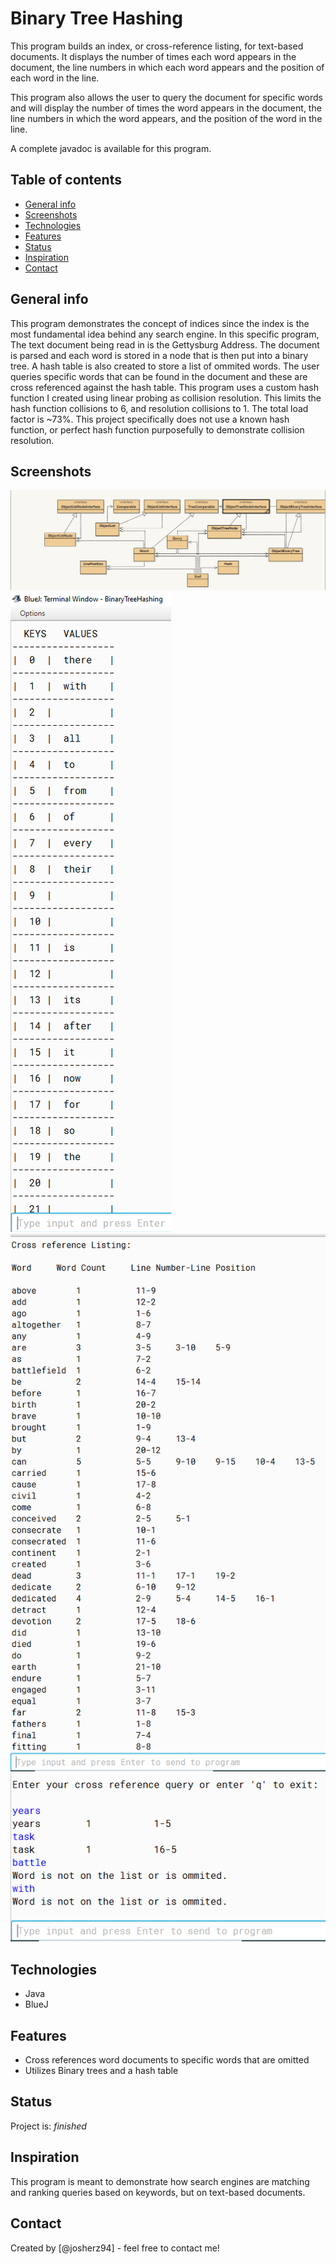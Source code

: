 # Binary Tree Hashing
This program builds an index, or cross-reference listing, for text-based documents. 
It displays the number of times each word appears in the document, the line 
numbers in which each word appears and the position of each word in the line.

This program also allows the user to query the document for specific words and 
will display the number of times the word appears in the document, 
the line numbers in which the word appears, and the position of the word in the line.

A complete javadoc is available for this program.

## Table of contents
* [General info](#general-info)
* [Screenshots](#screenshots)
* [Technologies](#technologies)
* [Features](#features)
* [Status](#status)
* [Inspiration](#inspiration)
* [Contact](#contact)

## General info

This program demonstrates the concept of indices since the index is the most fundamental idea behind any search engine.
In this specific program, The text document being read in is the Gettysburg Address. The document is parsed and each word
is stored in a node that is then put into a binary tree. A hash table is also created to store a list of ommited words. 
The user queries specific words that can be found in the document and these are cross referenced against the hash table.
This program uses a custom hash function I created using linear probing as collision resolution. 
This limits the hash function collisions to 6, and resolution collisions to 1. The total load factor is ~73%.
This project specifically does not use a known hash function, or perfect hash function purposefully to 
demonstrate collision resolution.

## Screenshots
![Layout](https://github.com/josherz94/Binary_Tree_Hashing/blob/main/screenshots/layout.PNG?raw=true)
![Table](https://github.com/josherz94/Binary_Tree_Hashing/blob/main/screenshots/table.PNG?raw=true)
![Xref](https://github.com/josherz94/Binary_Tree_Hashing/blob/main/screenshots/xref.PNG?raw=true)
![Input](https://github.com/josherz94/Binary_Tree_Hashing/blob/main/screenshots/input.PNG?raw=true)

## Technologies
* Java 
* BlueJ

## Features
* Cross references word documents to specific words that are omitted
* Utilizes Binary trees and a hash table

## Status
Project is: _finished_

## Inspiration
This program is meant to demonstrate how search engines are matching and 
ranking queries based on keywords, but on text-based documents.

## Contact
Created by [@josherz94] - feel free to contact me!
